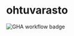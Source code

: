 # ohtuvarasto
![GHA workflow badge](https://github.com/IsmailTadji/ohtuvarasto/workflows/CI/badge.svg)
